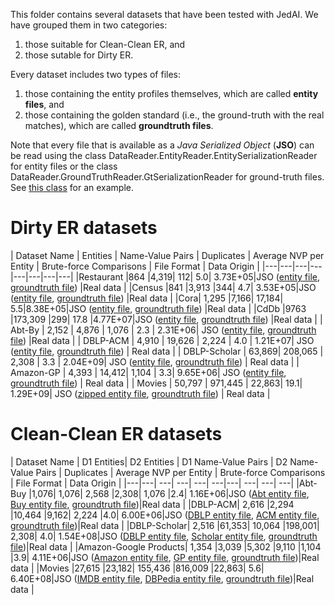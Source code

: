 This folder contains several datasets that have been tested with JedAI. We have grouped them in two categories: 
1) those suitable for Clean-Clean ER, and 
2) those sutable for Dirty ER. 

Every dataset includes two types of files: 
1) those containing the entity profiles themselves, which are called **entity files**, and 
2) those containing the golden standard (i.e., the ground-truth with the real matches), which are called **groundtruth files**.

Note that every file that is available as a *Java Serialized Object* (**JSO**) can be read using the class DataReader.EntityReader.EntitySerializationReader for entity files or the class DataReader.GroundTruthReader.GtSerializationReader for ground-truth files. See [this class](https://github.com/scify/JedAIToolkit/blob/master/jedai-core/tests/GeneralExamples/DirtyErDatasetStatistics.java) for an example.

# Dirty ER datasets

| Dataset Name | Entities | Name-Value Pairs | Duplicates | Average NVP per Entity |	Brute-force Comparisons |
File Format | Data Origin | 
|---|---|---|---|---|---|---|---|
|Restaurant	|864	|4,319|	112|	5.0|	3.73E+05|JSO ([entity file](dirtyErDatasets/restaurantProfiles), [groundtruth file](dirtyErDatasets/restaurantIdDuplicates)) |Real data |
|Census	|841	|3,913	|344|	4.7|	3.53E+05|JSO ([entity file](dirtyERfiles/censusProfiles), [groundtruth file](dirtyERfiles/censusIdDuplicates)) |Real data |
|Cora|	1,295	|7,166|	17,184|	5.5|8.38E+05|JSO ([entity file](dirtyERfiles/coraProfiles), [groundtruth file](dirtyERfiles/coraIdDuplicates)) |Real data |
|CdDb	|9763	|173,309	|299|	17.8	|4.77E+07|JSO ([entity file](dirtyERfiles/cddbProfiles), [groundtruth file](dirtyERfiles/cddbIdDuplicates)) |Real data |
| Abt-By	| 2,152	| 4,876	| 1,076	| 2.3	| 2.31E+06| JSO ([entity file](dirtyERfiles/abtBuyProfiles), [groundtruth file](dirtyERfiles/abtBuyIdDuplicates)) |Real data |
| DBLP-ACM	| 4,910	| 19,626	| 2,224	| 4.0	| 1.21E+07| JSO ([entity file](dirtyERfiles/dblpAcmProfiles), [groundtruth file](dirtyERfiles/dblpAcmIdDuplicates)) | Real data |
| DBLP-Scholar	| 63,869| 	208,065	| 2,308	| 3.3	| 2.04E+09| JSO ([entity file](dirtyERfiles/dblpScholarProfiles), [groundtruth file](dirtyERfiles/dblpScholarIdDuplicates)) | Real data |
| Amazon-GP	| 4,393	| 14,412| 	1,104	| 3.3| 	9.65E+06| JSO ([entity file](dirtyERfiles/amazonGpProfiles), [groundtruth file](dirtyERfiles/amazonGpIdDuplicates)) | Real data |
| Movies	| 50,797 |	971,445	| 22,863| 	19.1| 	1.29E+09| JSO ([zipped entity file](dirtyERfiles/moviesProfiles.zip), [groundtruth file](dirtyERfiles/moviesIdDuplicates)) | Real data |
<!---| DBPedia	| 3,354,773	| 5.19E+07| 	892,586	| 15.5	| 5.63E+12| JSO | Real data |-->


# Clean-Clean ER datasets

| Dataset Name | D1 Entities| D2 Entities | D1 Name-Value Pairs	| D2 Name-Value Pairs	| Duplicates | Average NVP per Entity	|
Brute-force Comparisons | File Format | Data Origin | 
|---|---| ---| ---| ---| ---|---| ---| ---| ---| 
|Abt-Buy	|1,076|	1,076|	2,568	|2,308|	1,076	|2.4|	1.16E+06|JSO ([Abt entity file](cleanCleanErDatasets/abtProfiles), [Buy entity file](cleanCleanERfiles/buyProfiles), [groundtruth file](cleanCleanERfiles/abtBuyIdDuplicates))|Real data |
|DBLP-ACM|	2,616	|2,294	|10,464	|9,162|	2,224	|4.0|	6.00E+06|JSO ([DBLP entity file](cleanCleanERfiles/dblpProfiles), [ACM entity file](cleanCleanERfiles/acmProfiles), [groundtruth file](cleanCleanERfiles/dblpAcmIdDuplicates))|Real data |
|DBLP-Scholar|	2,516	|61,353|	10,064	|198,001|	2,308|	4.0|	1.54E+08|JSO ([DBLP entity file](cleanCleanERfiles/dblpProfiles2), [Scholar entity file](cleanCleanERfiles/scholarProfiles), [groundtruth file](cleanCleanERfiles/dblpScholarIdDuplicates))|Real data |
|Amazon-Google Products|	1,354	|3,039	|5,302	|9,110	|1,104	|3.9|	4.11E+06|JSO ([Amazon entity file](cleanCleanERfiles/amazonProfiles), [GP entity file](cleanCleanERfiles/gpProfiles), [groundtruth file](cleanCleanERfiles/amazonGpIdDuplicates))|Real data |
|Movies	|27,615	|23,182|	155,436	|816,009	|22,863|	5.6|	6.40E+08|JSO ([IMDB entity file](cleanCleanERfiles/imdbProfiles), [DBPedia entity file](cleanCleanERfiles/dbpediaProfiles.zip), [groundtruth file](cleanCleanERfiles/moviesIdDuplicates))|Real data |
<!---|DBPedia|	1,190,733	|2,164,040	|1.69E+07	|3.50E+07	|892,586	|14.2	|2.58E+12|JSO |Real data |-->
